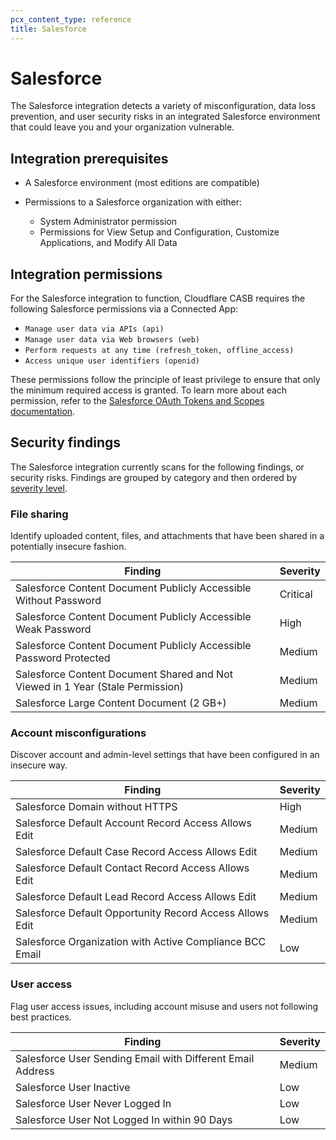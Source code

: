 ```yaml
---
pcx_content_type: reference
title: Salesforce
---
```


# Salesforce

The Salesforce integration detects a variety of misconfiguration, data loss prevention, and user security risks in an integrated Salesforce environment that could leave you and your organization vulnerable.

## Integration prerequisites

- A Salesforce environment (most editions are compatible)
- Permissions to a Salesforce organization with either:

  - System Administrator permission
  - Permissions for View Setup and Configuration, Customize Applications, and Modify All Data

## Integration permissions

For the Salesforce integration to function, Cloudflare CASB requires the following Salesforce permissions via a Connected App:

- `Manage user data via APIs (api)`
- `Manage user data via Web browsers (web)`
- `Perform requests at any time (refresh_token, offline_access)`
- `Access unique user identifiers (openid)`

These permissions follow the principle of least privilege to ensure that only the minimum required access is granted. To learn more about each permission, refer to the [Salesforce OAuth Tokens and Scopes documentation](https://help.salesforce.com/s/articleView?id=sf.remoteaccess_oauth_tokens_scopes.htm).

## Security findings

The Salesforce integration currently scans for the following findings, or security risks. Findings are grouped by category and then ordered by [severity level](/cloudflare-one/applications/scan-apps/manage-findings/#severity-levels).

### File sharing

Identify uploaded content, files, and attachments that have been shared in a potentially insecure fashion.

| Finding                                                                        | Severity |
| ------------------------------------------------------------------------------ | -------- |
| Salesforce Content Document Publicly Accessible Without Password               | Critical |
| Salesforce Content Document Publicly Accessible Weak Password                  | High     |
| Salesforce Content Document Publicly Accessible Password Protected             | Medium   |
| Salesforce Content Document Shared and Not Viewed in 1 Year (Stale Permission) | Medium   |
| Salesforce Large Content Document (2 GB+)                                      | Medium   |

### Account misconfigurations

Discover account and admin-level settings that have been configured in an insecure way.

| Finding                                                  | Severity |
| -------------------------------------------------------- | -------- |
| Salesforce Domain without HTTPS                          | High     |
| Salesforce Default Account Record Access Allows Edit     | Medium   |
| Salesforce Default Case Record Access Allows Edit        | Medium   |
| Salesforce Default Contact Record Access Allows Edit     | Medium   |
| Salesforce Default Lead Record Access Allows Edit        | Medium   |
| Salesforce Default Opportunity Record Access Allows Edit | Medium   |
| Salesforce Organization with Active Compliance BCC Email | Low      |

### User access

Flag user access issues, including account misuse and users not following best practices.

| Finding                                                    | Severity |
| ---------------------------------------------------------- | -------- |
| Salesforce User Sending Email with Different Email Address | Medium   |
| Salesforce User Inactive                                   | Low      |
| Salesforce User Never Logged In                            | Low      |
| Salesforce User Not Logged In within 90 Days               | Low      |

